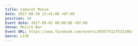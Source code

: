 ```yaml
---
title: Cabaret Maxim
date: 2017-08-30 23:41:00 +07:00
position: 34
Event date: 2017-09-02 00:00:00 +07:00
Venue: Mojito Bar
Event URL: https://www.facebook.com/events/859775127532106/
Genre: LIVE
---
```


